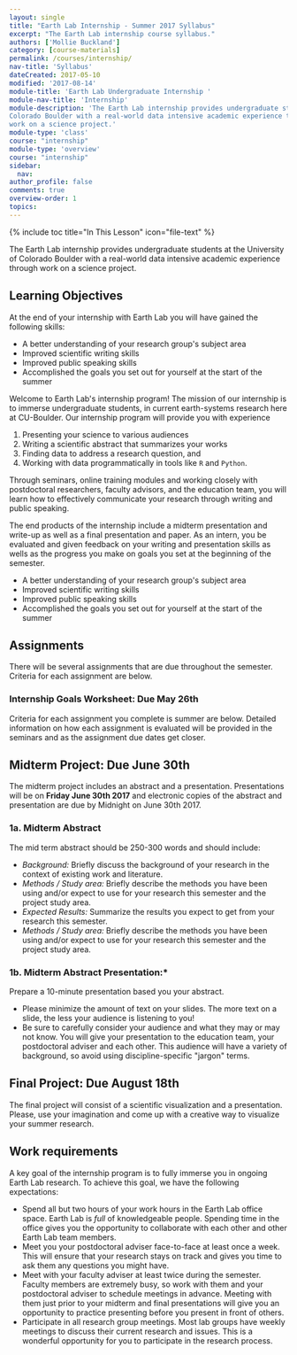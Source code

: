 ```yaml
---
layout: single
title: "Earth Lab Internship - Summer 2017 Syllabus"
excerpt: "The Earth Lab internship course syllabus."
authors: ['Mollie Buckland']
category: [course-materials]
permalink: /courses/internship/
nav-title: 'Syllabus'
dateCreated: 2017-05-10
modified: '2017-08-14'
module-title: 'Earth Lab Undergraduate Internship '
module-nav-title: 'Internship'
module-description: 'The Earth Lab internship provides undergraduate students at the University of
Colorado Boulder with a real-world data intensive academic experience through
work on a science project.'
module-type: 'class'
course: "internship"
module-type: 'overview'
course: "internship"
sidebar:
  nav:
author_profile: false
comments: true
overview-order: 1
topics:
---
```


{% include toc title="In This Lesson" icon="file-text" %}

The Earth Lab internship provides undergraduate students at the University of
Colorado Boulder with a real-world data intensive academic experience through
work on a science project.

<div class='notice--success' markdown="1">

## <i class="fa fa-graduation-cap" aria-hidden="true"></i> Learning Objectives
At the end of your internship with Earth Lab you will have gained the following
skills:

* A better understanding of your research group's subject area
* Improved scientific writing skills
* Improved public speaking skills
* Accomplished the goals you set out for yourself at the start of the summer

</div>

Welcome to Earth Lab's internship program! The mission of our
internship is to immerse undergraduate students, in current
earth-systems research here at CU-Boulder. Our internship program will provide you
with experience

1. Presenting your science to various audiences
2. Writing a scientific abstract that summarizes your works
3. Finding data to address a research question, and
3. Working with data programmatically in tools like `R` and `Python`.

Through seminars, online training modules and working closely with
postdoctoral researchers, faculty advisors, and the education team, you will learn
how to effectively communicate your research through writing and public speaking.

The end products of the internship include a midterm presentation and write-up
as well as a final presentation and paper. As an intern, you be evaluated and
given feedback on your writing and presentation skills as wells as the progress
you make on goals you set at the beginning of the semester.

  * A better understanding of your research group's subject area
  * Improved scientific writing skills
  * Improved public speaking skills
  * Accomplished the goals you set out for yourself at the start of the summer

## Assignments

There will be several assignments that are due throughout the semester. Criteria
for each assignment are below.

### Internship Goals Worksheet: Due May 26th
Criteria for each assignment you complete is summer are below. Detailed
information on how each assignment is evaluated will be provided in the seminars
and as the assignment due dates get closer.

## Midterm Project: Due June 30th
The midterm project includes an abstract and a presentation. Presentations
will be on **Friday June 30th 2017** and electronic copies of the abstract and
presentation are due by Midnight on June 30th 2017.

### 1a. Midterm Abstract

The mid term abstract should be 250-300 words and should include:

* *Background:* Briefly discuss the background of your research in the context of existing work and literature.
* *Methods / Study area:* Briefly describe the methods you have been using and/or expect to use for your research this semester and the project study area.
* *Expected Results:* Summarize the results you expect to get from your research this semester.
* *Methods / Study area:* Briefly describe the methods you have been using
  and/or expect to use for your research this semester and the project study area.

### 1b. Midterm Abstract Presentation:*

Prepare a 10-minute presentation based you your abstract.

* Please minimize the amount of text on your slides. The more text on a slide,
the less your audience is listening to you!
* Be sure to carefully consider your audience and what they may or may not
know. You will give your presentation to the education team, your postdoctoral
adviser and each other. This audience will have a variety of background, so
avoid using discipline-specific "jargon" terms.

## Final Project: Due August 18th

The final project will consist of a scientific visualization and a presentation.
Please, use your imagination and come up with a creative way to visualize your
summer research.

## Work requirements

A key goal of the internship program is to fully immerse you in ongoing Earth Lab
research. To achieve this goal, we have the following expectations:

  * Spend all but two hours of your work hours in the Earth Lab office space.
  Earth Lab is *full* of knowledgeable people. Spending time in the office gives
  you the opportunity to collaborate with each other and other Earth Lab team
  members.
  * Meet you your postdoctoral adviser face-to-face at least once a week.
  This will ensure that your research stays on track and gives you time to ask
  them any questions you might have.
  * Meet with your faculty adviser at least twice during the semester. Faculty
  members are extremely busy, so work with them and your postdoctoral adviser to
  schedule meetings in advance. Meeting with them just prior to your midterm and
  final presentations will give you an opportunity to practice presenting before
  you present in front of others.
  * Participate in all research group meetings. Most lab groups have weekly
  meetings to discuss their current research and issues. This is a wonderful
  opportunity for you to participate in the research process.
